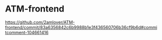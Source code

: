 # ATM-frontend
https://github.com/2amlover/ATM-frontend/commit/83a6356842c6b9988b1e3f436560706b36cf9b6d#commitcomment-104661416
